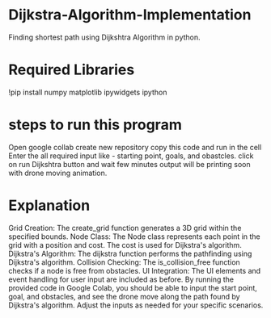 # Dijkstra-Algorithm-Implementation
Finding shortest path using Dijkshtra Algorithm in python. 

# Required Libraries

!pip install numpy matplotlib ipywidgets ipython

# steps to run this program
Open google collab
create new repository
copy this code and run in the cell
Enter the all required input like - starting point, goals, and obastcles.
click on run Dijkshtra button and wait few minutes output will be printing soon with drone moving animation.


# Explanation
Grid Creation: The create_grid function generates a 3D grid within the specified bounds.
Node Class: The Node class represents each point in the grid with a position and cost. The cost is used for Dijkstra's algorithm.
Dijkstra's Algorithm: The dijkstra function performs the pathfinding using Dijkstra's algorithm.
Collision Checking: The is_collision_free function checks if a node is free from obstacles.
UI Integration: The UI elements and event handling for user input are included as before.
By running the provided code in Google Colab, you should be able to input the start point, goal, and obstacles, and see the drone move along the path found by Dijkstra's algorithm. Adjust the inputs as needed for your specific scenarios.


